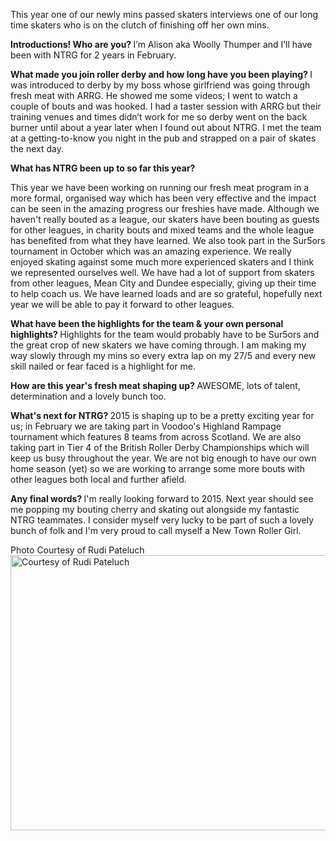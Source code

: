<html><body><p>This year one of our newly mins passed skaters interviews one of our long time skaters who is on the clutch of finishing off her own mins.

<strong>Introductions! Who are you?
</strong>I’m Alison aka Woolly Thumper and I’ll have been with NTRG for 2 years in February.

<strong>What made you join roller derby and how long have you been playing?
</strong>I was introduced to derby by my boss whose girlfriend was going through fresh meat with ARRG. He showed me some videos; I went to watch a couple of bouts and was hooked. I had a taster session with ARRG but their training venues and times didn’t work for me so derby went on the back burner until about a year later when I found out about NTRG. I met the team at a getting-to-know you night in the pub and strapped on a pair of skates the next day.

<strong>What has NTRG been up to so far this year? </strong>

This year we have been working on running our fresh meat program in a more formal, organised way which has been very effective and the impact can be seen in the amazing progress our freshies have made. Although we haven't really bouted as a league, our skaters have been bouting as guests for other leagues, in charity bouts and mixed teams and the whole league has benefited from what they have learned. We also took part in the Sur5ors tournament in October which was an amazing experience. We really enjoyed skating against some much more experienced skaters and I think we represented ourselves well. We have had a lot of support from skaters from other leagues, Mean City and Dundee especially, giving up their time to help coach us. We have learned loads and are so grateful, hopefully next year we will be able to pay it forward to other leagues.

<strong>What have been the highlights for the team &amp; your own personal highlights?
</strong>Highlights for the team would probably have to be Sur5ors and the great crop of new skaters we have coming through. I am making my way slowly through my mins so every extra lap on my 27/5 and every new skill nailed or fear faced is a highlight for me.

<strong>How are this year's fresh meat shaping up?
</strong>AWESOME, lots of talent, determination and a lovely bunch too.

<strong>What's next for NTRG?
</strong>2015 is shaping up to be a pretty exciting year for us; in February we are taking part in Voodoo's Highland Rampage tournament which features 8 teams from across Scotland. We are also taking part in Tier 4 of the British Roller Derby Championships which will keep us busy throughout the year. We are not big enough to have our own home season (yet) so we are working to arrange some more bouts with other leagues both local and further afield.

<strong>Any final words?
</strong>I'm really looking forward to 2015. Next year should see me popping my bouting cherry and skating out alongside my fantastic NTRG teammates. I consider myself very lucky to be part of such a lovely bunch of folk and I'm very proud to call myself a New Town Roller Girl.

Photo Courtesy of Rudi Pateluch<a href="/2014/12/ntrg-61.jpg"><img class="alignnone size-large wp-image-4465" src="https://www.scottishrollerderbyblog.com/2014/12/ntrg-61.jpg?w=660" alt="Courtesy of Rudi Pateluch" width="660" height="440"></a></p></body></html>
